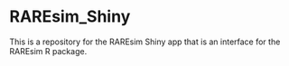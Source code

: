 # RAREsim_Shiny
This is a repository for the RAREsim Shiny app that is an interface for the RAREsim R package.
